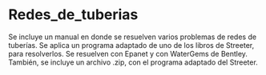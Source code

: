 # Redes_de_tuberias
Se incluye un manual en donde se resuelven varios problemas de redes de tuberías.
Se aplica un programa adaptado de uno de los libros de Streeter, para resolverlos.
Se resuelven con Epanet y con WaterGems de Bentley.
También, se incluye un archivo .zip, con el programa adaptado del Streeter.
